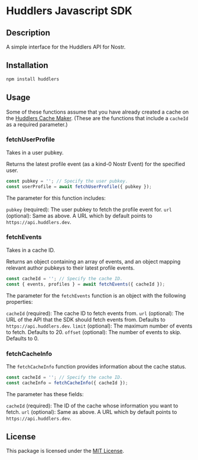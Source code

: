 # Huddlers Javascript SDK

## Description

A simple interface for the Huddlers API for Nostr.

## Installation

```bash
npm install huddlers
```

## Usage

Some of these functions assume that you have already created a cache on the [Huddlers Cache Maker](https://huddlers.dev/cache-maker/). (These are the functions that include a `cacheId` as a required parameter.)

### fetchUserProfile

Takes in a user pubkey.

Returns the latest profile event (as a kind-0 Nostr Event) for the specified user.

```javascript
const pubkey = ''; // Specify the user pubkey.
const userProfile = await fetchUserProfile({ pubkey });
```

The parameter for this function includes:

`pubkey` (required): The user pubkey to fetch the profile event for.
`url` (optional): Same as above. A URL which by default points to `https://api.huddlers.dev`.

### fetchEvents

Takes in a cache ID.

Returns an object containing an array of events, and an object mapping relevant author pubkeys to their latest profile events.

```javascript
const cacheId = ''; // Specify the cache ID.
const { events, profiles } = await fetchEvents({ cacheId });
```

The parameter for the `fetchEvents` function is an object with the following properties:

`cacheId` (required): The cache ID to fetch events from.
`url` (optional): The URL of the API that the SDK should fetch events from. Defaults to `https://api.huddlers.dev`.
`limit` (optional): The maximum number of events to fetch. Defaults to 20.
`offset` (optional): The number of events to skip. Defaults to 0.

### fetchCacheInfo

The `fetchCacheInfo` function provides information about the cache status.

```javascript
const cacheId = ''; // Specify the cache ID.
const cacheInfo = fetchCacheInfo({ cacheId });
```

The parameter has these fields:

`cacheId` (required): The ID of the cache whose information you want to fetch.
`url` (optional): Same as above. A URL which by default points to `https://api.huddlers.dev`.

## License

This package is licensed under the [MIT License](https://opensource.org/licenses/MIT).
